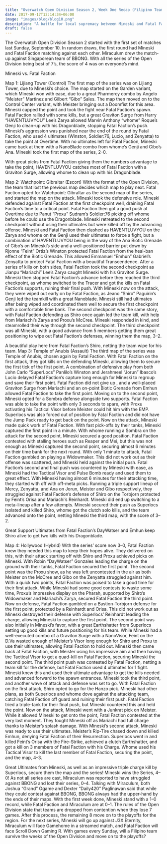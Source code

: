 ```yaml
---
title: "Overwatch Open Division Season 2, Week One Recap (Filipino Teams)"
date: 2017-09-17T12:14:34+06:00
image: "images/blog/blog10.png"
description: "A battle for local supremacy between Mineski and Fatal Faction, while Miraculum faced off against Singapore’s BBONG."
draft: false
---
```


The Overwatch Open Division Season 2 started with the first set of matches last Sunday, September 10. In random draws, the first round had Mineski and Fatal Faction matching against each other. Miraculum drew the match-up against Singaporean team of BBONG. With all the series of the Open Division being best of 7’s, the score of 4 was on everyone’s mind.

Mineski vs. Fatal Faction

Map 1: Lijiang Tower (Control)
The first map of the series was on Lijiang Tower, due to Mineski’s choice. The map started on the Garden variant, which Mineski won with ease, due to a great Pharmercy combo by Angelo “Meister” Martinez and Gilbert “Gibo” Sales. The map then moved on to the Control Center variant, with Meister bringing out a Doomfist for this area. Mineski capped the point and took the fight near Fatal Faction’s spawn. Fatal Faction rallied with some kills, but a great Graviton Surge from Harry “HAVENTLUVYOU” Lee’s Zarya allowed Marvin Anthony “whome” Roque’s Genji to clean-up with his Dragonblade, stopping Fatal Faction’s push. Mineski’s aggression was punished near the end of the round by Fatal Faction, who used 4 ultimates (Winston, Soldier:76, Lucio, and Zenyatta) to take the point at Overtime. With no ultimates left for Fatal Faction, Mineski came back at them with a NanoBlade combo from whome’s Genji and Gibo’s Ana. Mineski took the first map of the series, 2–0.

With great picks from Fatal Faction giving them the numbers advantage to take the point, HAVENTLUVYOU catches most of Fatal Faction with a Graviton Surge, allowing whome to clean up with his Dragonblade.

Map 2: Watchpoint: Gibraltar (Escort)
With the format of the Open Division, the team that lost the previous map decides which map to play next. Fatal Faction opted for Watchpoint: Gibraltar as the second map of the series, and started the map on the attack. Mineski took the defensive role.
Mineski defended against Fatal Faction at the first checkpoint well, draining Fatal Faction’s time to a critical point. Fatal Faction then got a good push at Overtime due to Panut “Proxu” Sudram’s Soldier:76 picking off whome before he could use the Dragonblade. Mineski retreated to the second checkpoint without using their ultimates but were killed off by the advancing offense. Mineski and Fatal Faction then clashed as HAVENTLUVYOU on the Zarya and whome on the Genji used their ultimates to force a fight, but a combination of HAVENTLUVYOU being in the way of the Ana Biotic Grenade of Gibo’s on Mineski’s side and a well-positioned barrier put down by Rjonne “Feint” Ortiz’s Winston protected Fatal Faction from the heal-ban effect of the Biotic Grenade. This allowed Emmanuel “Emhun” Gabriel’s Zenyatta to protect Fatal Faction with a beautiful Transcendence. After a series of kills on both sides, Fatal Faction took the second checkpoint as Jianpu “Mariachi” Lee’s Zarya caught Mineski with his Graviton Surge. Mineski then stopped Fatal Faction’s advance before they reached the third checkpoint, as whome switched to the Tracer and got the kills on Fatal Faction’s supports, ruining their final push.
With Mineski now on the attack, they were wiped out early on by Fatal Faction, as Jeano “Shiro” Paguirin’s Genji led the teamkill with a great Nanoblade. Mineski still had ultimates after being wiped and coordinated them well to secure the first checkpoint with a comfortable time bank. The second checkpoint was the same story, with Fatal Faction defending as Shiro once again led the team kill, with help from Mariachi’s Zarya and Proxu’s McCree. Mineski responded in kind, and steamrolled their way through the second checkpoint. The third checkpoint was all Mineski, with a good advance from 5 members getting them great positioning to wipe out Fatal Faction’s defenses, winning them the map, 3–2.

A beautiful play here from Fatal Faction’s Shiro, netting the team wipe for his team.
Map 3: Temple of Anubis (Assault)
The third map of the series was Temple of Anubis, chosen again by Fatal Faction. With Fatal Faction on the first attack, they got kills on the defending Mineski, allowing them to secure the first tick of the first point. A combination of defensive play from both John Carlo “SuperLocs” Panlilo’s Winston and Jerahmeel “Jorun” Ibasco’s Lucio delayed Fatal Faction’s capture long enough for Mineski to regroup and save their first point. Fatal Faction did not give up , and a well-placed Graviton Surge from Mariachi and an on-point Biotic Grenade from Emhun allowed Fatal Faction to take the first point. Moving on to the second point, Mineski opted for a Sombra defense alongside two supports. Fatal Faction was able to take the point with only 3 seconds to spare, with Proxu activating his Tactical Visor before Meister could hit him with the EMP. Superlocs was also forced out of position by Fatal Faction and did not have the Jump Pack ready to get back on the point.
Now on the attack, Mineski made quick work of Fatal Faction. With fast pick-offs by their tanks, Mineski captured the first point in a minute. With whome running a Sombra on the attack for the second point, Mineski secured a good position. Fatal Faction contested with stalling heroes such as Reaper and Mei, but this was not enough as Mineski captured the second point, securing almost 6 minutes on their time bank for the next round.
With only 1 minute to attack, Fatal Faction gambled on playing a Widowmaker. This did not work out as their offense was scattered, and Mineski held against the initial push. Fatal Faction’s second and final push was countered by Mineski with ease, as Mineski had the Tactical Visor and Pulse Bomb ready and used them to great effect.
With Mineski having almost 6 minutes for their attacking time, they started with off with off-meta picks. Running a triple support lineup of Mercy, Zenyatta, and Ana on Jorun, Meister and Gibo respectively, they struggled against Fatal Faction’s defense of Shiro on the Torbjorn protected by Feint’s Orisa and Mariachi’s Reinhardt. Mineski did end up switching to a meta-lineup after a few attempts. Mineski secured their push as Superlocs isolated and killed Shiro, whome got the clutch solo kills, and the team advanced onto the point, netting Mineski the third map, with the score of 3–2.

Great Support Ultimates from Fatal Faction’s DayWatser and Emhun keep Shiro alive to get two kills with his Dragonblade.

Map 4: Hollywood (Hybrid)
With the series’ score now 3–0, Fatal Faction knew they needed this map to keep their hopes alive. They delivered on this, with their attack starting off with Shiro and Proxu achieved picks on Mineski. With Robin “DayWatser” Gonzales leading the charge on the ground with their tanks, Fatal Faction secured the first point. The second point was the Proxu show, as he was left uncontested in the air as both Meister on the McCree and Gibo on the Zenyatta struggled against him. With a quick two points, Fatal Faction was poised to take a good time for their first attack. While Mineski had some good contests to waste some time, Proxu’s impressive display on the Pharah, supported by Shiro’s Widowmaker and Mariachi’s Zarya, secured Fatal Faction the third point.
Now on defense, Fatal Faction gambled on a Bastion-Torbjorn defense for the first point, protected by a Reinhardt and Orisa. This did not work out as Mineski destroyed their defense with Superlocs’ Reinhardt leading the charge, allowing Mineski to capture the first point. The second point was also initially in Mineski’s favor, with a great Earthshatter from Superlocs setting up good kills and future positioning for his team. While Mineski had a well-executed combo of a Graviton Surge with a NanoVisor, Feint on the D.Va wasted enough of Meister’s Visor long enough for Shiro and Proxu to use their ultimates, allowing Fatal Faction to hold out. Mineski then came back at Fatal Faction, with Meister using his impressive aim and then having the Tactical Visor to get a quad-kill on Fatal Faction, securing Mineski the second point. The third point push was contested by Fatal Faction, netting a team kill for the defense, but Fatal Faction used 4 ultimates for 1 fight. Mineski knew this and used their ultimate advantage to get the kills needed and advanced forward to the spawn entrances. Mineski took the third point, and another wave of attack and defense was set to go.
With Fatal Faction on the first attack, Shiro opted to go for the Hanzo pick. Mineski had other plans, as both Superlocs and whome dove against the attacking team, catching Fatal Faction off guard and ruining their first push. Fatal Faction tried a triple-tank for their final push, but Mineski countered this and held the point.
Now on the attack, Mineski went with a Junkrat pick on Meister. While it allowed Mineski to get onto the point, Fatal Faction contested at the very last moment. They fought Mineski off as Mariachi had full charge thanks to Meister’s splash damage. With Mineski’s second attack, Mineski was ready to use their ultimates. Meister’s Rip-Tire chased down and killed Emhun, denying Fatal Faction of their Resurrection. Superlocs went in and killed Feint’s Orisa with the Fire-Strike, achieved a clutch Earthshatter, and got a kill on 3 members of Fatal Faction with his Charge. Whome used his Tactical Visor to kill the last member of Fatal Faction, securing the point, and the map, 4–3.

Great Ultimates from Mineski, as well as an impressive triple charge kill by Superlocs, secure them the map and the series!
Mineski wins the Series, 4–0!
As not all series are cast, Miraculum was reported to have struggled against BBONG and lost their series, 0–4. Talking with Miraculum, both Joshua “Grand” Ogame and Dexter “Daily420” Paglinawan said that while they could contest against BBONG, BBONG always had the upper-hand by the ends of their maps. With the first week done, Mineski stand with a 1–0 record, while Fatal Faction and Miraculum are at 0–1.
The rules of the Open Division state that teams are dropped from contention when they lose 7 games. After this process, the remaining 8 move on to the playoffs for the region. For the next series, Mineski will go up against J3X.Eternity, Miraculum will face Gamehome in a streamed match, and Fatal Faction will face Scroll Down Gaming R. With games every Sunday, will a Filipino team survive the weeks of the Open Division and move on to the playoffs?
